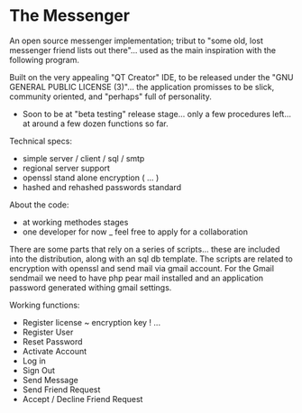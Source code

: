 # The Messenger

An open source messenger implementation; tribut to "some old, lost messenger friend lists out there"... 
used as the main inspiration with the following program.

Built on the very appealing "QT Creator" IDE, to be released under the "GNU GENERAL PUBLIC LICENSE (3)"... the application promisses to be slick, community oriented, and "perhaps" full of personality.

* Soon to be at "beta testing" release stage... only a few procedures left... at around a few dozen functions so far.

Technical specs:

* simple server / client / sql / smtp
* regional server support
* openssl stand alone encryption ( ... )
* hashed and rehashed passwords standard

About the code:

* at working methodes stages
* one developer for now _ feel free to apply for a collaboration


There are some parts that rely on a series of scripts... these are included into the distribution, along with an sql db template.
The scripts are related to encryption with openssl and send mail via gmail account.
For the Gmail sendmail we need to have php pear mail installed and an application password generated withing gmail settings.

Working functions:

* Register license ~ encryption key ! ...
* Register User
* Reset Password
* Activate Account
* Log in
* Sign Out
* Send Message
* Send Friend Request
* Accept / Decline Friend Request
